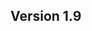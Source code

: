 ## Version 1.9

```{include} /release-notes/1.9.7.md
```

```{include} /release-notes/1.9.6.md
```

```{include} /release-notes/1.9.5.md
```

```{include} /release-notes/1.9.4.md
```

```{include} /release-notes/1.9.3.md
```

```{include} /release-notes/1.9.2.md
```

```{include} /release-notes/1.9.1.md
```

```{include} /release-notes/1.9.0.md
```
